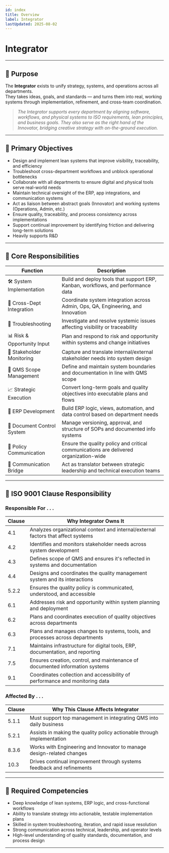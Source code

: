 ```yaml
---
id: index
title: Overview
label: Integrator
lastUpdated: 2025-08-02
---
```


#  Integrator

---

## 📌 **Purpose**

The **Integrator** exists to unify strategy, systems, and operations across all departments.  
They takes ideas, goals, and standards — and turns them into real, working systems through implementation, refinement, and cross-team coordination.

> _The Integrator supports every department by aligning software, workflows, and physical systems to ISO requirements, lean principles, and business goals. They also serve as the right hand of the Innovator, bridging creative strategy with on-the-ground execution._

---

## 🎯 **Primary Objectives**

- Design and implement lean systems that improve visibility, traceability, and efficiency  
- Troubleshoot cross-department workflows and unblock operational bottlenecks  
- Collaborate with all departments to ensure digital and physical tools serve real-world needs  
- Maintain technical oversight of the ERP, app integrations, and communication systems  
- Act as liaison between abstract goals (Innovator) and working systems (Operations, Admin, etc.)  
- Ensure quality, traceability, and process consistency across implementations  
- Support continual improvement by identifying friction and delivering long-term solutions
- Heavily supports R&D

---

## 🧱 **Core Responsibilities**

| **Function**              | **Description**                                                                 |
|---------------------------|---------------------------------------------------------------------------------|
| 🛠 System Implementation   | Build and deploy tools that support ERP, Kanban, workflows, and performance data|
| 🔄 Cross-Dept Integration  | Coordinate system integration across Admin, Ops, QA, Engineering, and Innovation|
| 🧪 Troubleshooting         | Investigate and resolve systemic issues affecting visibility or traceability     |
| 📊 Risk & Opportunity Input| Plan and respond to risk and opportunity within systems and change initiatives   |
| 📡 Stakeholder Monitoring  | Capture and translate internal/external stakeholder needs into system design     |
| 🧭 QMS Scope Management    | Define and maintain system boundaries and documentation in line with QMS scope   |
| 📈 Strategic Execution     | Convert long-term goals and quality objectives into executable plans and flows   |
| 🔗 ERP Development         | Build ERP logic, views, automation, and data control based on department needs   |
| 📝 Document Control System | Manage versioning, approval, and structure of SOPs and documented info systems  |
| 📢 Policy Communication    | Ensure the quality policy and critical communications are delivered organization-wide |
| 📣 Communication Bridge    | Act as translator between strategic leadership and technical execution teams     |

---

## 🧩 ISO 9001 Clause Responsibility

### Responsible For . . .

| Clause   | Why Integrator Owns It                                                           |
|----------|----------------------------------------------------------------------------------|
| 4.1      | Analyzes organizational context and internal/external factors that affect systems |
| 4.2      | Identifies and monitors stakeholder needs across system development               |
| 4.3      | Defines scope of QMS and ensures it's reflected in systems and documentation      |
| 4.4      | Designs and coordinates the quality management system and its interactions        |
| 5.2.2    | Ensures the quality policy is communicated, understood, and accessible            |
| 6.1      | Addresses risk and opportunity within system planning and deployment              |
| 6.2      | Plans and coordinates execution of quality objectives across departments          |
| 6.3      | Plans and manages changes to systems, tools, and processes across departments     |
| 7.1    | Maintains infrastructure for digital tools, ERP, documentation, and reporting     |
| 7.5      | Ensures creation, control, and maintenance of documented information systems      |
| 9.1      | Coordinates collection and accessibility of performance and monitoring data       |

### Affected By . . .

| Clause   | Why This Clause Affects Integrator                                              |
|----------|----------------------------------------------------------------------------------|
| 5.1.1    | Must support top management in integrating QMS into daily business              |
| 5.2.1    | Assists in making the quality policy actionable through implementation           |
| 8.3.6    | Works with Engineering and Innovator to manage design-related changes            |
| 10.3     | Drives continual improvement through systems feedback and refinements            |

---

## 🔧 **Required Competencies**

- Deep knowledge of lean systems, ERP logic, and cross-functional workflows  
- Ability to translate strategy into actionable, testable implementation plans  
- Skilled in system troubleshooting, iteration, and rapid issue resolution  
- Strong communication across technical, leadership, and operator levels  
- High-level understanding of quality standards, documentation, and process design

---
